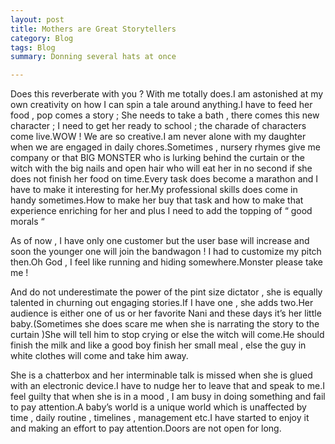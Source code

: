 ```yaml
---
layout: post
title: Mothers are Great Storytellers
category: Blog
tags: Blog
summary: Donning several hats at once

---
```


Does this reverberate with you ? With me totally does.I am astonished at my own creativity on how I can spin a tale around anything.I have to feed her food , pop comes a story ; She needs to take a bath , there comes this new character ; I need to get her ready to school ; the charade of characters come live.WOW ! We are so creative.I am never alone with my daughter when we are engaged in daily chores.Sometimes , nursery rhymes give me company or that BIG MONSTER who is lurking behind the curtain or the witch with the big nails and open hair who will eat her in no second if she does not finish her food on time.Every task does become a marathon and I have to make it interesting for her.My professional skills does come in handy sometimes.How to make her buy that task and how to make that experience enriching for her and plus I need to add the topping of “ good morals “

As of now , I have only one customer but the user base will increase and soon the younger one will join the bandwagon ! I had to customize my pitch then.Oh God , I feel like running and hiding somewhere.Monster please take me !

And do not underestimate the power of the pint size dictator , she is equally talented in churning out engaging stories.If I have one , she adds two.Her audience is either one of us or her favorite Nani and these days it’s her little baby.(Sometimes she does scare me when she is narrating the story to the curtain )She will tell him to stop crying or else the witch will come.He should finish the milk and like a good boy finish her small meal , else the guy in white clothes will come and take him away.

She is a chatterbox and her interminable talk is missed when she is glued with an electronic device.I have to nudge her to leave that and speak to me.I feel guilty that when she is in a mood , I am busy in doing something and fail to pay attention.A baby’s world is a unique world which is unaffected by time , daily routine , timelines , management etc.I have started to enjoy it and making an effort to pay attention.Doors are not open for long.


